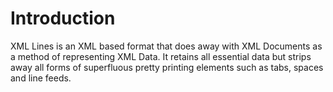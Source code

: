 # Introduction

XML Lines is an XML based format that does away with XML Documents as a method of representing XML Data. It retains all essential data but strips away all forms of superfluous pretty printing elements such as tabs, spaces and line feeds.
